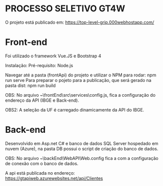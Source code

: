 # PROCESSO SELETIVO GT4W

O projeto está publicado em: https://top-level-grip.000webhostapp.com/

# Front-end
Foi utilizado o framework Vue.JS e Bootstrap 4

Instalação:
Pré-requisito: Node.js

Navegar até a pasta (frontApi) do projeto e utilizar o NPM para rodar: npm run serve
Para preparar o pojeto para a publicação, que será gerado na pasta dist: npm run build

OBS: No arquivo ~\frontEnd\src\services\config.js, fica a configuração do endereço da API (IBGE e Back-end). 

OBS2: A seleção da UF é carregado dinamicamente da API do IBGE.

# Back-end
Desenvolvido em Asp.net C# e banco de dados SQL Server hospedado em nuvem (Azure), na pasta DB possui o script de criação do banco de dados.

OBS: No arquivo ~\backEnd\WebAPI\Web.config fica a <connectionStrings> com a configuração de conexão com o banco de dados.

A api está publicada no endereço: https://gtapiweb.azurewebsites.net/api/Clientes
